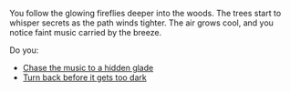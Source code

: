 You follow the glowing fireflies deeper into the woods. The trees start to whisper secrets as the path winds tighter. The air grows cool, and you notice faint music carried by the breeze.

Do you:
- [Chase the music to a hidden glade](hidden_glade.md)
- [Turn back before it gets too dark](intro.md)
